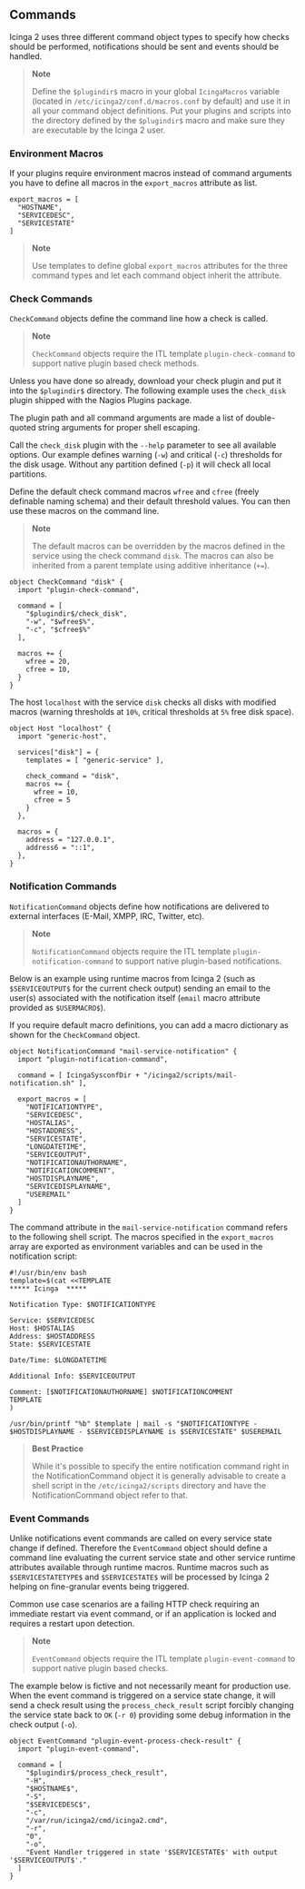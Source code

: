 ## <a id="commands"></a> Commands

Icinga 2 uses three different command object types to specify how
checks should be performed, notifications should be sent and
events should be handled.

> **Note**
>
> Define the `$plugindir$` macro in your global `IcingaMacros` variable
> (located in `/etc/icinga2/conf.d/macros.conf` by default) and use
> it in all your command object definitions.
> Put your plugins and scripts into the directory defined by the `$plugindir$` macro
> and make sure they are executable by the Icinga 2 user.

### <a id="environment-macros"></a> Environment Macros

If your plugins require environment macros instead of command arguments you have
to define all macros in the `export_macros` attribute as list.

    export_macros = [
      "HOSTNAME",
      "SERVICEDESC",
      "SERVICESTATE"
    ]
    
> **Note**
>
> Use templates to define global `export_macros` attributes for the three
> command types and let each command object inherit the attribute.

### <a id="check-commands"></a> Check Commands

`CheckCommand` objects define the command line how a check is called.

> **Note**
>
> `CheckCommand` objects require the ITL template `plugin-check-command`
> to support native plugin based check methods.

Unless you have done so already, download your check plugin and put it
into the `$plugindir$` directory. The following example uses the
`check_disk` plugin shipped with the Nagios Plugins package.

The plugin path and all command arguments are made a list of
double-quoted string arguments for proper shell escaping.

Call the `check_disk` plugin with the `--help` parameter to see
all available options. Our example defines warning (`-w`) and
critical (`-c`) thresholds for the disk usage. Without any
partition defined (`-p`) it will check all local partitions.

Define the default check command macros `wfree` and `cfree` (freely
definable naming schema) and their default threshold values. You can
then use these macros on the command line.

> **Note**
>
> The default macros can be overridden by the macros defined in
> the service using the check command `disk`. The macros can also
> be inherited from a parent template using additive inheritance (`+=`).

    object CheckCommand "disk" {
      import "plugin-check-command",

      command = [
        "$plugindir$/check_disk",
        "-w", "$wfree$%",
        "-c", "$cfree$%"
      ],

      macros += {
        wfree = 20,
        cfree = 10,
      }
    }

The host `localhost` with the service `disk` checks all disks with modified
macros (warning thresholds at `10%`, critical thresholds at `5%` free disk
space).

    object Host "localhost" {
      import "generic-host",

      services["disk"] = {
        templates = [ "generic-service" ],

        check_command = "disk",
        macros += {
          wfree = 10,
          cfree = 5
        }
      },

      macros = {
        address = "127.0.0.1",
        address6 = "::1",
      },
    }
    

### <a id="notification-commands"></a> Notification Commands

`NotificationCommand` objects define how notifications are delivered to external
interfaces (E-Mail, XMPP, IRC, Twitter, etc).

> **Note**
>
> `NotificationCommand` objects require the ITL template `plugin-notification-command`
> to support native plugin-based notifications.

Below is an example using runtime macros from Icinga 2 (such as `$SERVICEOUTPUT$` for
the current check output) sending an email to the user(s) associated with the
notification itself (`email` macro attribute provided as `$USERMACRO$`).

If you require default macro definitions, you can add a macro dictionary as shown for the
`CheckCommand` object.

    object NotificationCommand "mail-service-notification" {
      import "plugin-notification-command",

      command = [ IcingaSysconfDir + "/icinga2/scripts/mail-notification.sh" ],

      export_macros = [
        "NOTIFICATIONTYPE",
        "SERVICEDESC",
        "HOSTALIAS",
        "HOSTADDRESS",
        "SERVICESTATE",
        "LONGDATETIME",
        "SERVICEOUTPUT",
        "NOTIFICATIONAUTHORNAME",
        "NOTIFICATIONCOMMENT",
        "HOSTDISPLAYNAME",
        "SERVICEDISPLAYNAME",
        "USEREMAIL"
      ]
    }

The command attribute in the `mail-service-notification` command refers to the following
shell script. The macros specified in the `export_macros` array are exported
as environment variables and can be used in the notification script:

    #!/usr/bin/env bash
    template=$(cat <<TEMPLATE
    ***** Icinga  *****

    Notification Type: $NOTIFICATIONTYPE

    Service: $SERVICEDESC
    Host: $HOSTALIAS
    Address: $HOSTADDRESS
    State: $SERVICESTATE

    Date/Time: $LONGDATETIME

    Additional Info: $SERVICEOUTPUT

    Comment: [$NOTIFICATIONAUTHORNAME] $NOTIFICATIONCOMMENT
    TEMPLATE
    )

    /usr/bin/printf "%b" $template | mail -s "$NOTIFICATIONTYPE - $HOSTDISPLAYNAME - $SERVICEDISPLAYNAME is $SERVICESTATE" $USEREMAIL

> **Best Practice**
>
> While it's possible to specify the entire notification command right
> in the NotificationCommand object it is generally advisable to create a
> shell script in the `/etc/icinga2/scripts` directory and have the
> NotificationCommand object refer to that.

### <a id="event-commands"></a> Event Commands

Unlike notifications event commands are called on every service state change
if defined. Therefore the `EventCommand` object should define a command line
evaluating the current service state and other service runtime attributes
available through runtime macros. Runtime macros such as `$SERVICESTATETYPE$`
and `$SERVICESTATE$` will be processed by Icinga 2 helping on fine-granular
events being triggered.

Common use case scenarios are a failing HTTP check requiring an immediate
restart via event command, or if an application is locked and requires
a restart upon detection.

> **Note**
>
> `EventCommand` objects require the ITL template `plugin-event-command`
> to support native plugin based checks.

The example below is fictive and not necessarily meant for production use.
When the event command is triggered on a service state change, it will
send a check result using the `process_check_result` script forcibly
changing the service state back to `OK` (`-r 0`) providing some debug
information in the check output (`-o`).

    object EventCommand "plugin-event-process-check-result" {
      import "plugin-event-command",

      command = [ 
        "$plugindir$/process_check_result",
        "-H",
        "$HOSTNAME$",
        "-S",
        "$SERVICEDESC$",
        "-c",
        "/var/run/icinga2/cmd/icinga2.cmd",
        "-r",
        "0",
        "-o",
        "Event Handler triggered in state '$SERVICESTATE$' with output '$SERVICEOUTPUT$'."
      ]       
    }
    

